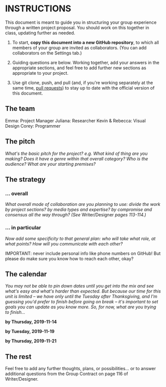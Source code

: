 # INSTRUCTIONS

This document is meant to guide you in structuring your group experience through a written project proposal. You should work on this together in class, updating further as needed.

1. To start, **copy this document into a new GitHub repository**, to which all members of your group are invited as collaborators. (You can add collaborators on the Settings tab.)

2. Guiding questions are below. Working together, add your answers in the appropriate sections, and feel free to add further new sections as appropriate to your project.

3. Use git clone, push, and pull (and, if you're working separately at the same time, [pull requests](https://www.youtube.com/watch?v=_NrSWLQsDL4)) to stay up to date with the official version of this document.


## The team
Emma: Project Manager
Juliana: Researcher
Kevin & Rebecca: Visual Design
Corey: Programmer



## The pitch
_What's the basic pitch for the project? e.g. What kind of thing are you making? Does it have a genre within that overall category? Who is the audience? What are your starting premises?_







## The strategy
### ... overall
_What overall mode of collaboration are you planning to use: divide the work by project sections? by media types and expertise? by compromise and consensus all the way through? (See_ Writer/Designer _pages 113-114.)_



### ... in particular
_Now add some specificity to that general plan: who will take what role, at what points? How will you communicate with each other?_




<div class="alert alert-warning">
IMPORTANT: never include personal info like phone numbers on GitHub! But please do make sure you know how to reach each other, okay?
</div>



## The calendar
_You may not be able to pin down dates until you get into the mix and see what's easy and what's harder than expected. But because our time for this unit is limited – we have only until the Tuesday after Thanksgiving, and I'm guessing you'd prefer to finish before going on break – it's important to set goals you can update as you know more. So, for now, what are you trying to finish..._

**by Thursday, 2019-11-14**


**by Tuesday, 2019-11-19**


**by Thursday, 2019-11-21**


<!-- add additional dates only if needed; probably best to keep the scope manageable! -->



## The rest
Feel free to add any further thoughts, plans, or possibilities... or to answer additional questions from the Group Contract on page 116 of Writer/Designer.
